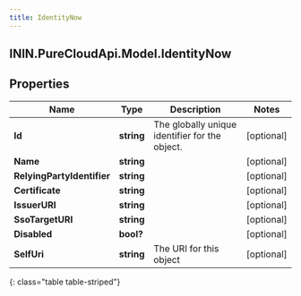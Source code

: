 ```yaml
---
title: IdentityNow
---
```

## ININ.PureCloudApi.Model.IdentityNow

## Properties

|Name | Type | Description | Notes|
|------------ | ------------- | ------------- | -------------|
| **Id** | **string** | The globally unique identifier for the object. | [optional] |
| **Name** | **string** |  | [optional] |
| **RelyingPartyIdentifier** | **string** |  | [optional] |
| **Certificate** | **string** |  | [optional] |
| **IssuerURI** | **string** |  | [optional] |
| **SsoTargetURI** | **string** |  | [optional] |
| **Disabled** | **bool?** |  | [optional] |
| **SelfUri** | **string** | The URI for this object | [optional] |
{: class="table table-striped"}



